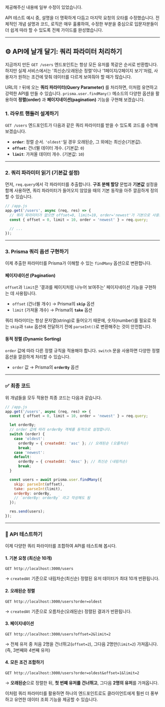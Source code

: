 제공해주신 내용에 일부 수정이 있었습니다.

API 테스트 예시 중, 설명을 더 명확하게 다듬고 마지막 요청의 오타를 수정했습니다. 전체적인 개념 설명과 코드, 로직은 매우 훌륭하여, 수정한 부분을 중심으로 입문자분들이 더 쉽게 따라 할 수 있도록 전체 가이드를 완성했습니다.

---

## ⚙️ API에 날개 달기: 쿼리 파라미터 처리하기

지금까지 만든 `GET /users` 엔드포인트는 항상 모든 유저를 똑같은 순서로 반환합니다. 하지만 실제 서비스에서는 '최신순/오래된순 정렬'이나 '1페이지/2페이지 보기'처럼, 사용자가 원하는 조건에 맞춰 데이터를 다르게 보여줘야 할 때가 많습니다.

URL의 `?` 뒤에 오는 **쿼리 파라미터(Query Parameter)** 를 처리하면, 이처럼 유연하고 강력한 API를 만들 수 있습니다. `prisma.user.findMany()` 메소드의 다양한 옵션을 활용하여 **정렬(order)** 과 **페이지네이션(pagination)** 기능을 구현해 보겠습니다.

### 1. 라우트 핸들러 설계하기

`GET /users` 엔드포인트가 다음과 같은 쿼리 파라미터를 받을 수 있도록 코드를 수정해 보겠습니다.

- **`order`**: 정렬 순서. `'oldest'`일 경우 오래된순, 그 외에는 최신순(기본값).
- **`offset`**: 건너뛸 데이터 개수. (기본값: `0`)
- **`limit`**: 가져올 데이터 개수. (기본값: `10`)

---

### 2. 쿼리 파라미터 읽기 (기본값 설정)

먼저, `req.query`에서 각 파라미터를 추출합니다. **구조 분해 할당** 문법과 **기본값** 설정을 함께 사용하면, 쿼리 파라미터가 들어오지 않았을 때의 기본 동작을 아주 깔끔하게 정의할 수 있습니다.

```javascript
// /app.js
app.get('/users', async (req, res) => {
  // 쿼리 파라미터가 없으면 offset=0, limit=10, order='newest'가 기본으로 사용됩니다.
  const { offset = 0, limit = 10, order = 'newest' } = req.query;

  // ...
});
```

---

### 3. Prisma 쿼리 옵션 구현하기

이제 추출한 파라미터를 Prisma가 이해할 수 있는 `findMany` 옵션으로 변환합니다.

#### 페이지네이션 (Pagination)

`offset`과 `limit`은 '결과를 페이지처럼 나누어 보여주는' 페이지네이션 기능을 구현하는 데 사용됩니다.

- `offset` (건너뛸 개수) → Prisma의 **`skip`** 옵션
- `limit` (가져올 개수) → Prisma의 **`take`** 옵션

쿼리 파라미터는 항상 문자열(string)로 들어오기 때문에, 숫자(number)를 필요로 하는 `skip`과 `take` 옵션에 전달하기 전에 `parseInt()`로 변환해주는 것이 안전합니다.

#### 동적 정렬 (Dynamic Sorting)

`order` 값에 따라 다른 정렬 규칙을 적용해야 합니다. `switch` 문을 사용하면 다양한 정렬 옵션을 깔끔하게 처리할 수 있습니다.

- `order` 값 → Prisma의 **`orderBy`** 옵션

---

### ✅ 최종 코드

위 개념들을 모두 적용한 최종 코드는 다음과 같습니다.

```javascript
// /app.js
app.get('/users', async (req, res) => {
  const { offset = 0, limit = 10, order = 'newest' } = req.query;

  let orderBy;
  // order 값에 따라 orderBy 객체를 동적으로 설정합니다.
  switch (order) {
    case 'oldest':
      orderBy = { createdAt: 'asc' }; // 오래된순 (오름차순)
      break;
    case 'newest':
    default:
      orderBy = { createdAt: 'desc' }; // 최신순 (내림차순)
      break;
  }

  const users = await prisma.user.findMany({
    skip: parseInt(offset),
    take: parseInt(limit),
    orderBy: orderBy,
    // `orderBy: orderBy` 라고 작성해도 됨
  });

  res.send(users);
});
```

---

### 🧪 API 테스트하기

이제 다양한 쿼리 파라미터를 조합하여 API를 테스트해 봅시다.

#### 1\. 기본 요청 (최신순 10개)

```http
GET http://localhost:3000/users
```

→ `createdAt` 기준으로 내림차순(최신순) 정렬된 유저 데이터가 최대 10개 반환됩니다.

#### 2\. 오래된순 정렬

```http
GET http://localhost:3000/users?order=oldest
```

→ `createdAt` 기준으로 오름차순(오래된순) 정렬된 결과가 반환됩니다.

#### 3\. 페이지네이션

```http
GET http://localhost:3000/users?offset=2&limit=2
```

→ 전체 유저 중 처음 2명을 건너뛰고(`offset=2`), 그다음 2명만(`limit=2`) 가져옵니다. (즉, 3번째와 4번째 유저)

#### 4\. 모든 조건 조합하기

```http
GET http://localhost:3000/users?order=oldest&offset=1&limit=2
```

→ **오래된순**으로 정렬한 뒤, **첫 번째 유저를 건너뛰고**, 그다음 **2명의 유저**를 가져옵니다.

이처럼 쿼리 파라미터를 활용하면 하나의 엔드포인트로도 클라이언트에게 훨씬 더 풍부하고 유연한 데이터 조회 기능을 제공할 수 있습니다.
